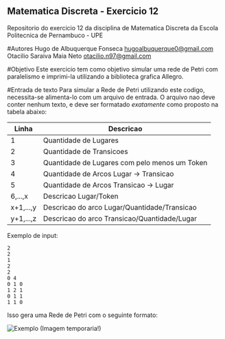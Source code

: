 ## Matematica Discreta - Exercicio 12
Repositorio do exercicio 12 da disciplina de Matematica Discreta da Escola Politecnica de Pernambuco - UPE

#Autores
Hugo de Albuquerque Fonseca <hugoalbuquerque0@gmail.com> <br />
Otacilio Saraiva Maia Neto <otacilio.n97@gmail.com>

#Objetivo
Este exercicio tem como objetivo simular uma rede de Petri com paralelismo e imprimi-la utilizando a biblioteca grafica Allegro.

#Entrada de texto
Para simular a Rede de Petri utilizando este codigo, necessita-se alimenta-lo com um arquivo de entrada. O arquivo nao deve conter nenhum texto, e deve ser formatado _exatamente_ como proposto na tabela abaixo:

Linha          | Descricao
-------------- | --------------------------------------------
1              | Quantidade de Lugares
2              | Quantidade de Transicoes
3              | Quantidade de Lugares com pelo menos um Token
4              | Quantidade de Arcos Lugar -> Transicao
5              | Quantidade de Arcos Transicao -> Lugar
6,...,x        | Descricao Lugar/Token
x+1,...,y      | Descricao do arco Lugar/Quantidade/Transicao
y+1,...,z      | Descricao do arco Transicao/Quantidade/Lugar

Exemplo de input:
```
2
2
1
2
2
0 4
0 1 0
1 2 1
0 1 1
1 1 0
```
Isso gera uma Rede de Petri com o seguinte formato:


![Exemplo](http://puu.sh/kb7DZ/6fd3f2e906.png "Exemplo - Rede de Petri")
(Imagem temporaria!)
